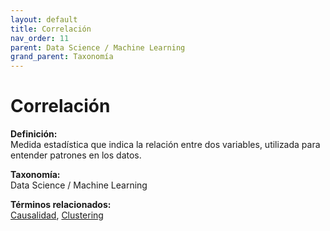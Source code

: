 ```yaml
---
layout: default
title: Correlación
nav_order: 11
parent: Data Science / Machine Learning
grand_parent: Taxonomía
---
```


# Correlación

**Definición:**  
Medida estadística que indica la relación entre dos variables, utilizada para entender patrones en los datos.

**Taxonomía:**  
Data Science / Machine Learning

**Términos relacionados:**  
[Causalidad](https://maleniski.github.io/diccionario-angl-tec-mx/docs/taxonomia/causalidad/causalidad.html), [Clustering](https://maleniski.github.io/diccionario-angl-tec-mx/docs/taxonomia/clustering/clustering.html)
